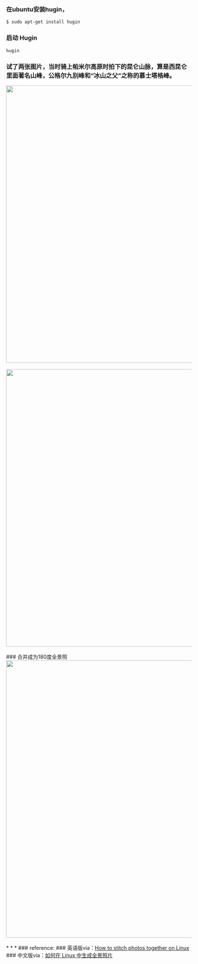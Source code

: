 <!-- 
.. link: 
.. description: 
.. tags: IT
.. date: 2014/01/21 01:58:04
.. title: 在ubuntu体验Hugin合并全景图
.. slug: zai-ubuntuti-yan-huginhe-bing-quan-jing-tu
-->

### 在ubuntu安装hugin，
    $ sudo apt-get install hugin
### 启动 Hugin
    hugin
### 试了两张图片，当时骑上帕米尔高原时拍下的昆仑山脉，算是西昆仑里面著名山峰，公格尔九别峰和“冰山之父”之称的慕士塔格峰。
<!-- TEASER_END -->
<img src="http://ww4.sinaimg.cn/mw1024/67804861gw1ecqisnl15tj21kw0ci0xs.jpg" width="750"/>
<br/><br/>
<img src="http://ww4.sinaimg.cn/mw1024/67804861gw1ecqismygrej21kw0ci77y.jpg" width="750"/>
<br/><br/>
### 合并成为180度全景照
<img src="http://ww3.sinaimg.cn/large/67804861gw1ecqiv4q8fjj21kw07aq5z.jpg" width="750"/>
<br/><br/>
* * *
### reference:
### 英语版via：<a href="http://xmodulo.com/2013/12/stitch-photos-together-linux.html" target="_blank">How to stitch photos together on Linux</a>
### 中文版via：<a href="http://linux.cn/thread/12210/1/1/" target="_blank">如何在 Linux 中生成全景照片</a>